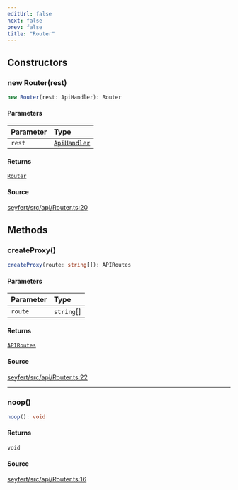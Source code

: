 ```yaml
---
editUrl: false
next: false
prev: false
title: "Router"
---
```


## Constructors

### new Router(rest)

```ts
new Router(rest: ApiHandler): Router
```

#### Parameters

| Parameter | Type |
| :------ | :------ |
| `rest` | [`ApiHandler`](/api/classes/apihandler/) |

#### Returns

[`Router`](/api/classes/router/)

#### Source

[seyfert/src/api/Router.ts:20](https://github.com/potoland/potocuit/blob/c4fb0c1/src/api/Router.ts#L20)

## Methods

### createProxy()

```ts
createProxy(route: string[]): APIRoutes
```

#### Parameters

| Parameter | Type |
| :------ | :------ |
| `route` | `string`[] |

#### Returns

[`APIRoutes`](/api/type-aliases/apiroutes/)

#### Source

[seyfert/src/api/Router.ts:22](https://github.com/potoland/potocuit/blob/c4fb0c1/src/api/Router.ts#L22)

***

### noop()

```ts
noop(): void
```

#### Returns

`void`

#### Source

[seyfert/src/api/Router.ts:16](https://github.com/potoland/potocuit/blob/c4fb0c1/src/api/Router.ts#L16)
